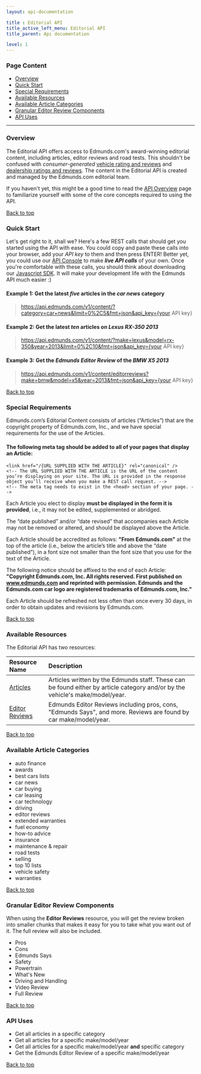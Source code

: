 ```yaml
---
layout: api-documentation

title : Editorial API
title_active_left_menu: Editorial API
title_parent: Api documentation

level: 1
---
```


<a name="top"> </a>

### Page Content

* [Overview](#sec-1)
* [Quick Start](#sec-2)
* [Special Requirements](#sec-3)
* [Available Resources](#sec-4)
* [Available Article Categories](#sec-5)
* [Granular Editor Review Components](#sec-6)
* [API Uses](#sec-7)

<a name='sec-1'> </a>

---

### Overview

The Editorial API offers access to Edmunds.com's award-winning editorial content, including articles, editor reviews and road tests. This shouldn't be confused with *consumer-generated* [vehicle rating and reviews](/api-documentation/vehicle/content_ratings_and_reviews/v2/) and [dealership ratings and reviews](/api-documentation/dealer/ratings_and_reviews/v1/). The content in the Editorial API is created and managed by the Edmunds.com editorial team.

If you haven't yet, this might be a good time to read the [API Overview](/api-documentation/overview/) page to familiarize yourself with some of the core concepts required to using the API.<a name='sec-2'> </a>

[Back to top](#top)

### Quick Start

Let's get right to it, shall we? Here's a few REST calls that should get you started using the API with ease. You could copy and paste these calls into your browser, add your *API key* to them and then press ENTER! Better yet, you could use our [API Console](http://edmunds.mashery.com/io-docs) to make ***live API calls*** of your own. Once you're comfortable with these calls, you should think about downloading our [Javascript SDK](https://github.com/EdmundsAPI/sdk-javascript). It will make your development life with the Edmunds API much easier :)

#### Example 1: Get the latest *five* articles in the ***car news*** category

> https://api.edmunds.com/v1/content/?category=car+news&limit=0%2C5&fmt=json&api_key={your API key}

#### Example 2: Get the latest *ten* articles on ***Lexus RX-350 2013***

> https://api.edmunds.com/v1/content/?make=lexus&model=rx-350&year=2013&limit=0%2C10&fmt=json&api_key={your API key}

#### Example 3: Get the *Edmunds Editor Review* of the ***BMW X5 2013***

> https://api.edmunds.com/v1/content/editorreviews?make=bmw&model=x5&year=2013&fmt=json&api_key={your API key}

<a name='sec-3'> </a>

[Back to top](#top)

### Special Requirements

Edmunds.com’s Editorial Content consists of articles (“Articles”) that are the copyright property of Edmunds.com, Inc., and we have special requirements for the use of the Articles.

#### The following **meta tag** should be added to all of your pages that display an Article:

	<link href="/{URL SUPPLIED WITH THE ARTICLE}" rel="canonical" />
    <!-- The URL SUPPLIED WITH THE ARTICLE is the URL of the content you’re displaying on your site. The URL is provided in the response object you’ll receive when you make a REST call request. -->
    <!-- The meta tag needs to exist in the <head> section of your page. -->
 
Each Article you elect to display **must be displayed in the form it is provided**, i.e., it may not be edited, supplemented or abridged.
 
The “date published” and/or “date revised” that accompanies each Article may not be removed or altered, and should be displayed above the Article.

Each Article should be accredited as follows: **"From Edmunds.com"** at the top of the article (i.e., below the article’s title and above the “date published”), in a font size not smaller than the font size that you use for the text of the Article.

The following notice should be affixed to the end of each Article: **"Copyright Edmunds.com, Inc. All rights reserved. First published on www.edmunds.com and reprinted with permission. Edmunds and the Edmunds.com car logo are registered trademarks of Edmunds.com, Inc."**

Each Article should be refreshed not less often than once every 30 days, in order to obtain updates and revisions by Edmunds.com.<a name='sec-4'> </a>

[Back to top](#top)

### Available Resources

The Editorial API has two resources:

| Resource Name  					| Description                           |
|:----------------------------------|:--------------------------------------|
| [Articles](/api-documentation/editorial/articles/v1/)        | Articles written by the Edmunds staff. These can be found either by article category and/or by the vehicle's make/model/year. |
| [Editor Reviews](/api-documentation/editorial/editor_reviews/v1/)      | Edmunds Editor Reviews including pros, cons, "Edmunds Says", and more. Reviews are found by car make/model/year. |

<a name='sec-5'> </a>

[Back to top](#top)

### Available Article Categories

* auto finance
* awards
* best cars lists
* car news
* car buying
* car leasing
* car technology
* driving
* editor reviews
* extended warranties
* fuel economy
* how-to advice
* insurance
* maintenance & repair
* road tests
* selling
* top 10 lists
* vehicle safety
* warranties

<a name='sec-6'> </a>

[Back to top](#top)

### Granular Editor Review Components

When using the **Editor Reviews** resource, you will get the review broken into smaller chunks that makes it easy for you to take what you want out of it. The full review will also be included.

* Pros
* Cons
* Edmunds Says
* Safety
* Powertrain
* What's New
* Driving and Handling
* Video Review
* Full Review

<a name='sec-7'> </a>

[Back to top](#top)

### API Uses

* Get all articles in a specific category
* Get all articles for a specific make/model/year
* Get all articles for a specific make/model/year **and** specific category
* Get the Edmunds Editor Review of a specific make/model/year

[Back to top](#top)
